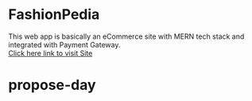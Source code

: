 # FashionPedia

This web app is basically an eCommerce site with MERN tech stack and integrated with Payment Gateway. <br>
 [Click here link to visit Site](https://babeljs.io/) 
# propose-day
